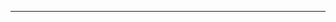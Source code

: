 <!--
CO_OP_TRANSLATOR_METADATA:
{
  "original_hash": "77735b446eb79b1bba9c849865cd0ced",
  "translation_date": "2025-08-28T18:06:52+00:00",
  "source_file": "03-GettingStarted/05-stdio-server/README.md",
  "language_code": "sl"
}
-->


---

